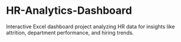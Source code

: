 # HR-Analytics-Dashboard
Interactive Excel dashboard project analyzing HR data for insights like attrition, department performance, and hiring trends.
